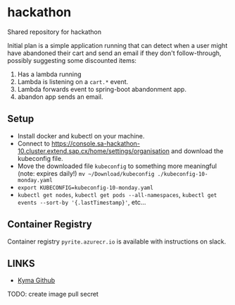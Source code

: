 # hackathon
Shared repository for hackathon

Initial plan is a simple application running
that can detect when a user might have abandoned their cart and 
send an email if they don't follow-through, possibly suggesting
some discounted items:

1. Has a lambda running
2. Lambda is listening on a `cart.*` event.
3. Lambda forwards event to spring-boot abandonment app.
4. abandon app sends an email.

## Setup

* Install docker and kubectl on your machine.
* Connect to <https://console.sa-hackathon-10.cluster.extend.sap.cx/home/settings/organisation> and download the kubeconfig file.
* Move the downloaded file `kubeconfig` to something more meaningful (note: expires daily!) `mv ~/Download/kubeconfig ./kubeconfig-10-monday.yaml`
* `export KUBECONFIG=kubeconfig-10-monday.yaml`
* `kubectl get nodes`, `kubectl get pods --all-namespaces`, `kubectl get events --sort-by '{.lastTimestamp}'`, etc...

## Container Registry

Container registry `pyrite.azurecr.io` is available with instructions on slack.  


## LINKS

* [Kyma Github](https://github.com/kyma)

TODO: create image pull secret 

